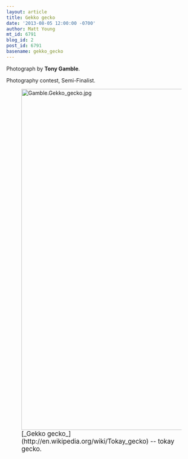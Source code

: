 ```yaml
---
layout: article
title: Gekko gecko
date: '2013-08-05 12:00:00 -0700'
author: Matt Young
mt_id: 6791
blog_id: 2
post_id: 6791
basename: gekko_gecko
---
```

Photograph by **Tony Gamble**.

Photography contest, Semi-Finalist.

<figure>
<img src="{{ site.baseurl }}/uploads/2013/Gamble.Gekko_gecko.jpg" alt="Gamble.Gekko_gecko.jpg" width="600" height="900" />
<figcaption markdown="span">
<big>[_Gekko gecko_](http://en.wikipedia.org/wiki/Tokay_gecko) -- tokay gecko.</big>

</figcaption>
</figure>
